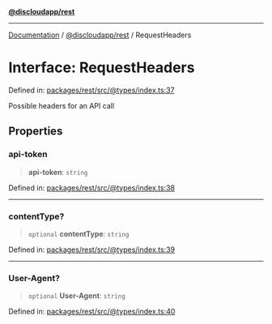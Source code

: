 [**@discloudapp/rest**](../README.md)

***

[Documentation](../../../packages.md) / [@discloudapp/rest](../README.md) / RequestHeaders

# Interface: RequestHeaders

Defined in: [packages/rest/src/@types/index.ts:37](https://github.com/discloud/discloud.app/blob/bfcb626f6315ac03eb36b36e57f162cd101e1996/packages/rest/src/@types/index.ts#L37)

Possible headers for an API call

## Properties

### api-token

> **api-token**: `string`

Defined in: [packages/rest/src/@types/index.ts:38](https://github.com/discloud/discloud.app/blob/bfcb626f6315ac03eb36b36e57f162cd101e1996/packages/rest/src/@types/index.ts#L38)

***

### contentType?

> `optional` **contentType**: `string`

Defined in: [packages/rest/src/@types/index.ts:39](https://github.com/discloud/discloud.app/blob/bfcb626f6315ac03eb36b36e57f162cd101e1996/packages/rest/src/@types/index.ts#L39)

***

### User-Agent?

> `optional` **User-Agent**: `string`

Defined in: [packages/rest/src/@types/index.ts:40](https://github.com/discloud/discloud.app/blob/bfcb626f6315ac03eb36b36e57f162cd101e1996/packages/rest/src/@types/index.ts#L40)
